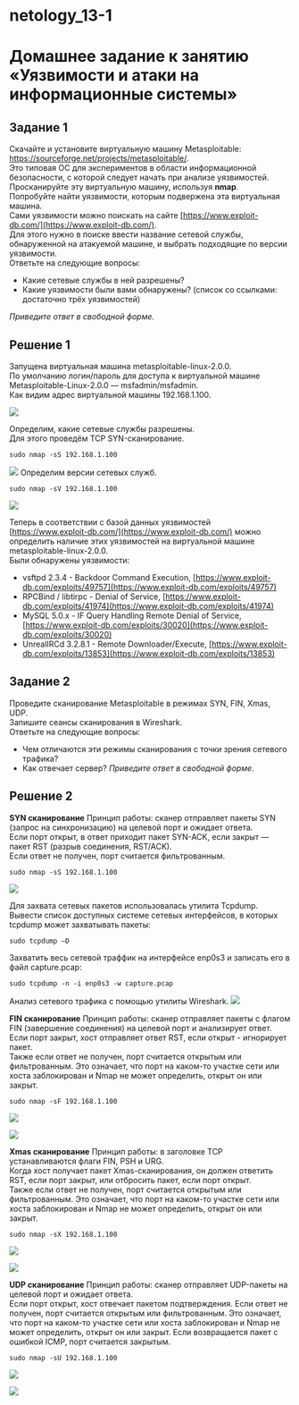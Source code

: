 # netology_13-1

# Домашнее задание к занятию «Уязвимости и атаки на информационные системы»

## Задание 1

Скачайте и установите виртуальную машину Metasploitable: https://sourceforge.net/projects/metasploitable/.  
Это типовая ОС для экспериментов в области информационной безопасности, с которой следует начать при анализе уязвимостей.  
Просканируйте эту виртуальную машину, используя **nmap**.  
Попробуйте найти уязвимости, которым подвержена эта виртуальная машина.  
Сами уязвимости можно поискать на сайте [https://www.exploit-db.com/](https://www.exploit-db.com/).  
Для этого нужно в поиске ввести название сетевой службы, обнаруженной на атакуемой машине, и выбрать подходящие по версии уязвимости.  
Ответьте на следующие вопросы:
* Какие сетевые службы в ней разрешены?
* Какие уязвимости были вами обнаружены? (список со ссылками: достаточно трёх уязвимостей)

*Приведите ответ в свободной форме.*

## Решение 1

Запущена виртуальная машина metasploitable-linux-2.0.0.  
По умолчанию логин/пароль для доступа к виртуальной машине Metasploitable-Linux-2.0.0 — msfadmin/msfadmin.  
Как видим адрес виртуальной машины 192.168.1.100.

![](https://github.com/eskin-igor/netology_13-1/blob/main/13-1/13-01-01-01.JPG)
 
Определим, какие сетевые службы разрешены.  
Для этого проведём TCP SYN-сканирование.
```
sudo nmap -sS 192.168.1.100
```
![](https://github.com/eskin-igor/netology_13-1/blob/main/13-1/13-01-01-02.JPG)
Определим версии сетевых служб.
```
sudo nmap -sV 192.168.1.100
```
![](https://github.com/eskin-igor/netology_13-1/blob/main/13-1/13-01-01-03.JPG)

Теперь в соответствии с базой данных уязвимостей [https://www.exploit-db.com/](https://www.exploit-db.com/) можно определить наличие этих уязвимостей на виртуальной машине metasploitable-linux-2.0.0.  
Были обнаружены уязвимости:
* vsftpd 2.3.4 - Backdoor Command Execution, [https://www.exploit-db.com/exploits/49757](https://www.exploit-db.com/exploits/49757) 
* RPCBind / libtirpc - Denial of Service, [https://www.exploit-db.com/exploits/41974](https://www.exploit-db.com/exploits/41974) 
* MySQL 5.0.x - IF Query Handling Remote Denial of Service, [https://www.exploit-db.com/exploits/30020](https://www.exploit-db.com/exploits/30020)
* UnrealIRCd 3.2.8.1 - Remote Downloader/Execute, [https://www.exploit-db.com/exploits/13853](https://www.exploit-db.com/exploits/13853)

## Задание 2

Проведите сканирование Metasploitable в режимах SYN, FIN, Xmas, UDP.  
Запишите сеансы сканирования в Wireshark.  
Ответьте на следующие вопросы:
* Чем отличаются эти режимы сканирования с точки зрения сетевого трафика?
* Как отвечает сервер?
*Приведите ответ в свободной форме*.

## Решение 2

**SYN сканирование**
Принцип работы: сканер отправляет пакеты SYN (запрос на синхронизацию) на целевой порт и ожидает ответа.   
Если порт открыт, в ответ приходит пакет SYN-ACK, если закрыт — пакет RST (разрыв соединения, RST/ACK).  
Если ответ не получен, порт считается фильтрованным. 
```
sudo nmap -sS 192.168.1.100
```
![](https://github.com/eskin-igor/netology_13-1/blob/main/13-1/13-01-02-01.JPG) 

Для захвата сетевых пакетов использовалась утилита Tcpdump.  
Вывести список доступных системе сетевых интерфейсов, в которых tcpdump может захватывать пакеты:
```
sudo tcpdump –D
```
Захватить весь сетевой траффик на интерфейсе enp0s3 и записать его в файл capture.pcap:
```
sudo tcpdump -n -i enp0s3 -w capture.pcap
```
Анализ сетевого трафика с помощью утилиты Wireshark.
![](https://github.com/eskin-igor/netology_13-1/blob/main/13-1/13-01-02-02.JPG)
 
**FIN сканирование**
Принцип работы: сканер отправляет пакеты с флагом FIN (завершение соединения) на целевой порт и анализирует ответ.  
Если порт закрыт, хост отправляет ответ RST, если открыт - игнорирует пакет.  
Также если ответ не получен, порт считается открытым или фильтрованным. Это означает, что порт на каком-то участке сети или хоста заблокирован и Nmap не может определить, открыт он или закрыт.  
```
sudo nmap -sF 192.168.1.100
```
![](https://github.com/eskin-igor/netology_13-1/blob/main/13-1/13-01-02-03.JPG)

![](https://github.com/eskin-igor/netology_13-1/blob/main/13-1/13-01-02-04.JPG)

**Xmas сканирование**
Принцип работы: в заголовке TCP устанавливаются флаги FIN, PSH и URG.  
Когда хост получает пакет Xmas-сканирования, он должен ответить RST, если порт закрыт, или отбросить пакет, если порт открыт.  
Также если ответ не получен, порт считается открытым или фильтрованным. Это означает, что порт на каком-то участке сети или хоста заблокирован и Nmap не может определить, открыт он или закрыт.
```
sudo nmap -sX 192.168.1.100
```
![](https://github.com/eskin-igor/netology_13-1/blob/main/13-1/13-01-02-05.JPG)

![](https://github.com/eskin-igor/netology_13-1/blob/main/13-1/13-01-02-06.JPG)

**UDP сканирование**
Принцип работы: сканер отправляет UDP-пакеты на целевой порт и ожидает ответа.  
Если порт открыт, хост отвечает пакетом подтверждения.
Если ответ не получен, порт считается открытым или фильтрованным. Это означает, что порт на каком-то участке сети или хоста заблокирован и Nmap не может определить, открыт он или закрыт.
Если возвращается пакет с ошибкой ICMP, порт считается закрытым. 
```
sudo nmap -sU 192.168.1.100
```
![](https://github.com/eskin-igor/netology_13-1/blob/main/13-1/13-01-02-07.JPG)

![](https://github.com/eskin-igor/netology_13-1/blob/main/13-1/13-01-02-08.JPG)

